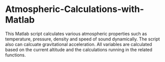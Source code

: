 # Atmospheric-Calculations-with-Matlab
This Matlab script calculates various atmospheric properties such as temperature, pressure, density and speed of sound dynamically. The script also can calcuate gravitational acceleration. All variables are calculated based on the current altitude and the calculations running in the related functions.  
